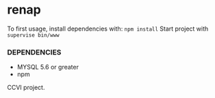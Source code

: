 # renap
To first usage, install dependencies with: `npm install`
Start project with `supervise bin/www `

### DEPENDENCIES
- MYSQL 5.6 or greater
- npm 


CCVI project.
